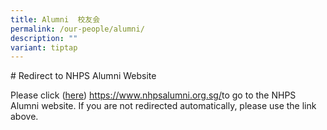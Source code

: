 ```yaml
---
title: Alumni  校友会
permalink: /our-people/alumni/
description: ""
variant: tiptap
---
```

<p># Redirect to NHPS Alumni Website</p>
<p>Please click (<a href="https://www.nhpsalumni.org.sg/" rel="noopener nofollow" target="_blank">here</a>)
<a href="https://www.nhpsalumni.org.sg/" rel="noopener nofollow" target="_blank">https://www.nhpsalumni.org.sg/</a>to go to the NHPS Alumni website. If
you are not redirected automatically, please use the link above.</p>
<p></p>